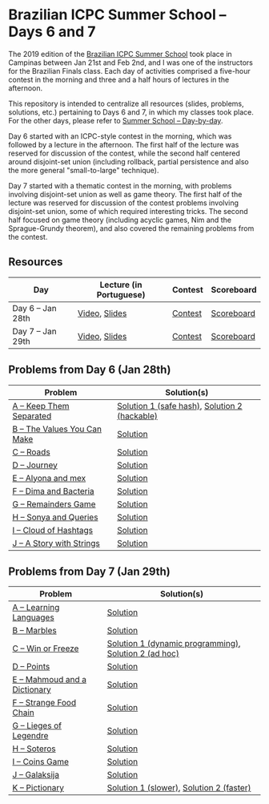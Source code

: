 # Brazilian ICPC Summer School &ndash; Days 6 and 7

The 2019 edition of the [Brazilian ICPC Summer School](http://maratona.ic.unicamp.br/MaratonaVerao2019/) took place in Campinas between Jan 21st and Feb 2nd, and I was one of the instructors for the Brazilian Finals class.
Each day of activities comprised a five-hour contest in the morning and three and a half hours of lectures in the afternoon.

This repository is intended to centralize all resources (slides, problems, solutions, etc.) pertaining to Days 6 and 7, in which my classes took place.
For the other days, please refer to [Summer School &ndash; Day-by-day](http://maratona.ic.unicamp.br/MaratonaVerao2019/daybyday.html).

Day 6 started with an ICPC-style contest in the morning, which was followed by a lecture in the afternoon.
The first half of the lecture was reserved for discussion of the contest, while the second half centered around disjoint-set union (including rollback, partial persistence and also the more general "small-to-large" technique).

Day 7 started with a thematic contest in the morning, with problems involving disjoint-set union as well as game theory.
The first half of the lecture was reserved for discussion of the contest problems involving disjoint-set union, some of which required interesting tricks.
The second half focused on game theory (including acyclic games, Nim and the Sprague-Grundy theorem), and also covered the remaining problems from the contest.

## Resources
| Day | Lecture (in Portuguese) | Contest | Scoreboard |
| --- | ------- | ------- | ---------- |
| Day 6 &ndash; Jan 28th | [Video](https://www.youtube.com/watch?v=ARgMteH_K7A), [Slides](https://files.johnjq.com/slides/summer/union-find.pdf) | [Contest](http://maratona.ic.unicamp.br/MaratonaVerao2019/contests-b/20190128.pdf) | [Scoreboard](https://vjudge.net/contest/280563#rank) |
| Day 7 &ndash; Jan 29th | [Video](https://www.youtube.com/watch?v=5kk_5HcwqOg), [Slides](https://files.johnjq.com/slides/summer/game-theory.pdf) | [Contest](http://maratona.ic.unicamp.br/MaratonaVerao2019/contests-b/20190129.pdf) | [Scoreboard](https://vjudge.net/contest/281335#rank) |

## Problems from Day 6 (Jan 28th)
| Problem | Solution(s) |
| ------- | ----------- |
| [A &ndash; Keep Them Separated](https://open.kattis.com/problems/keepthemseparated) | [Solution 1 (safe hash)](day1/keepthemseparated.cpp), [Solution 2 (hackable)](day1/keepthemseparated_unsafer.cpp) |
| [B &ndash; The Values You Can Make](https://codeforces.com/contest/687/problem/C) | [Solution](day1/CF-687C.cpp) |
| [C &ndash; Roads](http://www.codah.club/tasks.php?lang=uk&show_task=5000001394) | [Solution](day1/APIO-roads.cpp) |
| [D &ndash; Journey](https://codeforces.com/contest/839/problem/C) | [Solution](day1/CF-839C.cpp) |
| [E &ndash; Alyona and mex](https://codeforces.com/contest/739/problem/A) | [Solution](day1/CF-739A.cpp) |
| [F &ndash; Dima and Bacteria](https://codeforces.com/contest/400/problem/D) | [Solution](day1/CF-400D.cpp) |
| [G &ndash; Remainders Game](https://codeforces.com/contest/687/problem/B) | [Solution](day1/CF-687B.cpp) |
| [H &ndash; Sonya and Queries](https://codeforces.com/contest/713/problem/A) | [Solution](day1/CF-713A.cpp) |
| [I &ndash; Cloud of Hashtags](https://codeforces.com/contest/777/problem/D) | [Solution](day1/CF-777D.cpp) |
| [J &ndash; A Story with Strings](https://www.codechef.com/problems/SSTORY) | [Solution](day1/codechef-SSTORY.cpp) |

## Problems from Day 7 (Jan 29th)
| Problem | Solution(s) |
| ------- | ----------- |
| [A &ndash; Learning Languages](https://codeforces.com/contest/277/problem/A) | [Solution](day2/CF-277A.cpp) |
| [B &ndash; Marbles](https://codeforces.com/gym/101908/problem/B) | [Solution](day2/GYM-101908B.cpp) |
| [C &ndash; Win or Freeze](https://codeforces.com/contest/150/problem/A) | [Solution 1 (dynamic programming)](day2/CF-150A.cpp), [Solution 2 (ad hoc)](day2/CF-150A-faster.cpp) |
| [D &ndash; Points](https://codeforces.com/gym/102078/problem/B) | [Solution](day2/seletiva-pontos.cpp) |
| [E &ndash; Mahmoud and a Dictionary](https://codeforces.com/contest/766/problem/D) | [Solution](day2/CF-766D.cpp) |
| [F &ndash; Strange Food Chain](https://www.spoj.com/problems/CHAIN/en/) | [Solution](day2/SPOJ-CHAIN.cpp) |
| [G &ndash; Lieges of Legendre](https://codeforces.com/contest/603/problem/C) | [Solution](day2/CF-603C.cpp) |
| [H &ndash; Soteros](https://codeforces.com/gym/101962/problem/J) | [Solution](day2/GYM-101962J.cpp) |
| [I &ndash; Coins Game](https://www.spoj.com/problems/MCOINS/en/) | [Solution](day2/SPOJ-MCOINS.cpp) |
| [J &ndash; Galaksija](https://open.kattis.com/problems/galaksija) | [Solution](day2/COCI15_galaksija.cpp) |
| [K &ndash; Pictionary](https://codeforces.com/gym/102078/problem/A) | [Solution 1 (slower)](day2/COCI18_pictionary.cpp), [Solution 2 (faster)](day2/COCI18_pictionary_faster.cpp) |

